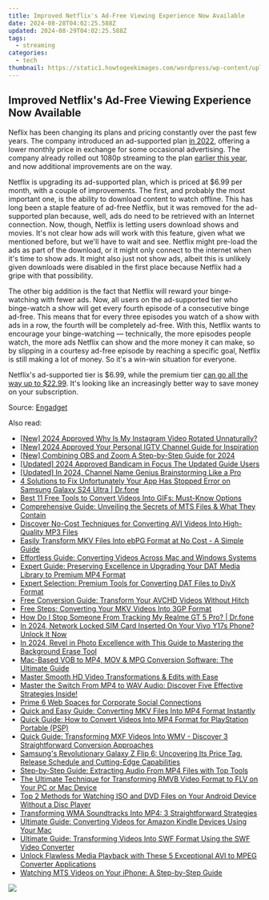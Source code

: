 ```yaml
---
title: Improved Netflix's Ad-Free Viewing Experience Now Available
date: 2024-08-28T04:02:25.588Z
updated: 2024-08-29T04:02:25.588Z
tags:
  - streaming
categories:
  - tech
thumbnail: https://static1.howtogeekimages.com/wordpress/wp-content/uploads/2023/08/netflix.jpg
---
```


## Improved Netflix's Ad-Free Viewing Experience Now Available

Neflix has been changing its plans and pricing constantly over the past few years. The company introduced an ad-supported plan [in 2022](https://screen-mirroring-recording.techidaily.com/updated-end-live-recording-mode-immediately-in-qt-app/), offering a lower monthly price in exchange for some occasional advertising. The company already rolled out 1080p streaming to the plan [earlier this year](https://article-posts.techidaily.com/hacks-to-dodge-digital-lessons-at-home-for-2024/), and now additional improvements are on the way.

 Netflix is upgrading its ad-supported plan, which is priced at $6.99 per month, with a couple of improvements. The first, and probably the most important one, is the ability to download content to watch offline. This has long been a staple feature of ad-free Netflix, but it was removed for the ad-supported plan because, well, ads do need to be retrieved with an Internet connection. Now, though, Netflix is letting users download shows and movies. It's not clear how ads will work with this feature, given what we mentioned before, but we'll have to wait and see. Netflix might pre-load the ads as part of the download, or it might only connect to the internet when it's time to show ads. It might also just not show ads, albeit this is unlikely given downloads were disabled in the first place because Netflix had a gripe with that possibility.

 The other big addition is the fact that Netflix will reward your binge-watching with fewer ads. Now, all users on the ad-supported tier who binge-watch a show will get every fourth episode of a consecutive binge ad-free. This means that for every three episodes you watch of a show with ads in a row, the fourth will be completely ad-free. With this, Netflix wants to encourage your binge-watching — technically, the more episodes people watch, the more ads Netflix can show and the more money it can make, so by slipping in a courtesy ad-free episode by reaching a specific goal, Netflix is still making a lot of money. So it's a win-win situation for everyone.

 Netflix's ad-supported tier is $6.99, while the premium tier [can go all the way up to $22.99](https://youtube-web.techidaily.com/emystifying-video-seo-on-youtube-as-a-novice/). It's looking like an increasingly better way to save money on your subscription.

 Source: [Engadget](https://www.engadget.com/netflixs-ad-supported-plan-will-soon-allow-downloads-and-reward-binge-watching-115033226.html)

<ins class="adsbygoogle"
     style="display:block"
     data-ad-format="autorelaxed"
     data-ad-client="ca-pub-7571918770474297"
     data-ad-slot="1223367746"></ins>



<ins class="adsbygoogle"
     style="display:block"
     data-ad-client="ca-pub-7571918770474297"
     data-ad-slot="8358498916"
     data-ad-format="auto"
     data-full-width-responsive="true"></ins>

<span class="atpl-alsoreadstyle">Also read:</span>
<div><ul>
<li><a href="https://fox-boxes.techidaily.com/new-2024-approved-why-is-my-instagram-video-rotated-unnaturally/"><u>[New] 2024 Approved  Why Is My Instagram Video Rotated Unnaturally?</u></a></li>
<li><a href="https://instagram-videos.techidaily.com/new-2024-approved-your-personal-igtv-channel-guide-for-inspiration/"><u>[New] 2024 Approved  Your Personal IGTV Channel Guide for Inspiration</u></a></li>
<li><a href="https://on-screen-recording.techidaily.com/new-combining-obs-and-zoom-a-step-by-step-guide-for-2024/"><u>[New] Combining OBS and Zoom  A Step-by-Step Guide for 2024</u></a></li>
<li><a href="https://screen-sharing-recording.techidaily.com/updated-2024-approved-bandicam-in-focus-the-updated-guide-users/"><u>[Updated] 2024 Approved  Bandicam in Focus  The Updated Guide Users</u></a></li>
<li><a href="https://facebook-video-share.techidaily.com/updated-in-2024-channel-name-genius-brainstorming-like-a-pro/"><u>[Updated] In 2024, Channel Name Genius  Brainstorming Like a Pro</u></a></li>
<li><a href="https://howto.techidaily.com/4-solutions-to-fix-unfortunately-your-app-has-stopped-error-on-samsung-galaxy-s24-ultra-drfone-by-drfone-fix-android-problems-fix-android-problems/"><u>4 Solutions to Fix Unfortunately Your App Has Stopped Error on Samsung Galaxy S24 Ultra | Dr.fone</u></a></li>
<li><a href="https://media-tips.techidaily.com/best-11-free-tools-to-convert-videos-into-gifs-must-know-options/"><u>Best 11 Free Tools to Convert Videos Into GIFs: Must-Know Options</u></a></li>
<li><a href="https://media-tips.techidaily.com/comprehensive-guide-unveiling-the-secrets-of-mts-files-and-what-they-contain/"><u>Comprehensive Guide: Unveiling the Secrets of MTS Files & What They Contain</u></a></li>
<li><a href="https://media-tips.techidaily.com/discover-no-cost-techniques-for-converting-avi-videos-into-high-quality-mp3-files/"><u>Discover No-Cost Techniques for Converting AVI Videos Into High-Quality MP3 Files</u></a></li>
<li><a href="https://media-tips.techidaily.com/easily-transform-mkv-files-into-ebpg-format-at-no-cost-a-simple-guide/"><u>Easily Transform MKV Files Into ebPG Format at No Cost - A Simple Guide</u></a></li>
<li><a href="https://media-tips.techidaily.com/effortless-guide-converting-videos-across-mac-and-windows-systems/"><u>Effortless Guide: Converting Videos Across Mac and Windows Systems</u></a></li>
<li><a href="https://media-tips.techidaily.com/expert-guide-preserving-excellence-in-upgrading-your-dat-media-library-to-premium-mp4-format/"><u>Expert Guide: Preserving Excellence in Upgrading Your DAT Media Library to Premium MP4 Format</u></a></li>
<li><a href="https://media-tips.techidaily.com/expert-selection-premium-tools-for-converting-dat-files-to-divx-format/"><u>Expert Selection: Premium Tools for Converting DAT Files to DivX Format</u></a></li>
<li><a href="https://media-tips.techidaily.com/free-conversion-guide-transform-your-avchd-videos-without-hitch/"><u>Free Conversion Guide: Transform Your AVCHD Videos Without Hitch</u></a></li>
<li><a href="https://media-tips.techidaily.com/free-steps-converting-your-mkv-videos-into-3gp-format/"><u>Free Steps: Converting Your MKV Videos Into 3GP Format</u></a></li>
<li><a href="https://android-location-track.techidaily.com/how-do-i-stop-someone-from-tracking-my-realme-gt-5-pro-drfone-by-drfone-virtual-android/"><u>How Do I Stop Someone From Tracking My Realme GT 5 Pro? | Dr.fone</u></a></li>
<li><a href="https://sim-unlock.techidaily.com/in-2024-network-locked-sim-card-inserted-on-your-vivo-y17s-phone-unlock-it-now-by-drfone-android/"><u>In 2024, Network Locked SIM Card Inserted On Your Vivo Y17s Phone? Unlock It Now</u></a></li>
<li><a href="https://extra-support.techidaily.com/in-2024-revel-in-photo-excellence-with-this-guide-to-mastering-the-background-erase-tool/"><u>In 2024, Revel in Photo Excellence with This Guide to Mastering the Background Erase Tool</u></a></li>
<li><a href="https://media-tips.techidaily.com/mac-based-vob-to-mp4-mov-and-mpg-conversion-software-the-ultimate-guide/"><u>Mac-Based VOB to MP4, MOV & MPG Conversion Software: The Ultimate Guide</u></a></li>
<li><a href="https://media-tips.techidaily.com/master-smooth-hd-video-transformations-and-edits-with-ease/"><u>Master Smooth HD Video Transformations & Edits with Ease</u></a></li>
<li><a href="https://media-tips.techidaily.com/1723620235881-master-the-switch-from-mp4-to-wav-audio-discover-five-effective-strategies-inside/"><u>Master the Switch From MP4 to WAV Audio: Discover Five Effective Strategies Inside!</u></a></li>
<li><a href="https://extra-information.techidaily.com/prime-6-web-spaces-for-corporate-social-connections/"><u>Prime 6 Web Spaces for Corporate Social Connections</u></a></li>
<li><a href="https://media-tips.techidaily.com/quick-and-easy-guide-converting-mkv-files-into-mp4-format-instantly/"><u>Quick and Easy Guide: Converting MKV Files Into MP4 Format Instantly</u></a></li>
<li><a href="https://media-tips.techidaily.com/quick-guide-how-to-convert-videos-into-mp4-format-for-playstation-portable-psp/"><u>Quick Guide: How to Convert Videos Into MP4 Format for PlayStation Portable (PSP)</u></a></li>
<li><a href="https://media-tips.techidaily.com/quick-guide-transforming-mxf-videos-into-wmv-discover-3-straightforward-conversion-approaches/"><u>Quick Guide: Transforming MXF Videos Into WMV - Discover 3 Straightforward Conversion Approaches</u></a></li>
<li><a href="https://tech-renaissance.techidaily.com/samsungs-revolutionary-galaxy-z-flip-6-uncovering-its-price-tag-release-schedule-and-cutting-edge-capabilities/"><u>Samsung's Revolutionary Galaxy Z Flip 6: Uncovering Its Price Tag, Release Schedule and Cutting-Edge Capabilities</u></a></li>
<li><a href="https://media-tips.techidaily.com/step-by-step-guide-extracting-audio-from-mp4-files-with-top-tools/"><u>Step-by-Step Guide: Extracting Audio From MP4 Files with Top Tools</u></a></li>
<li><a href="https://media-tips.techidaily.com/the-ultimate-technique-for-transforming-rmvb-video-format-to-flv-on-your-pc-or-mac-device/"><u>The Ultimate Technique for Transforming RMVB Video Format to FLV on Your PC or Mac Device</u></a></li>
<li><a href="https://media-tips.techidaily.com/top-2-methods-for-watching-iso-and-dvd-files-on-your-android-device-without-a-disc-player/"><u>Top 2 Methods for Watching ISO and DVD Files on Your Android Device Without a Disc Player</u></a></li>
<li><a href="https://media-tips.techidaily.com/transforming-wma-soundtracks-into-mp4-3-straightforward-strategies/"><u>Transforming WMA Soundtracks Into MP4: 3 Straightforward Strategies</u></a></li>
<li><a href="https://media-tips.techidaily.com/ultimate-guide-converting-videos-for-amazon-kindle-devices-using-your-mac/"><u>Ultimate Guide: Converting Videos for Amazon Kindle Devices Using Your Mac</u></a></li>
<li><a href="https://media-tips.techidaily.com/ultimate-guide-transforming-videos-into-swf-format-using-the-swf-video-converter/"><u>Ultimate Guide: Transforming Videos Into SWF Format Using the SWF Video Converter</u></a></li>
<li><a href="https://media-tips.techidaily.com/1723620225921-unlock-flawless-media-playback-with-these-5-exceptional-avi-to-mpeg-converter-applications/"><u>Unlock Flawless Media Playback with These 5 Exceptional AVI to MPEG Converter Applications</u></a></li>
<li><a href="https://media-tips.techidaily.com/watching-mts-videos-on-your-iphone-a-step-by-step-guide/"><u>Watching MTS Videos on Your iPhone: A Step-by-Step Guide</u></a></li>
</ul></div>

<!-- affiliate ads begin -->
<a href="https://shop.manycam.com/order/checkout.php?PRODS=17729331&QTY=1&AFFILIATE=108875&CART=1"><img src="https://secure.avangate.com/images/merchant/8230bea7d54bcdf99cdfe85cb07313d5/mcaffbanner600x500.png" border="0"></a>
<!-- affiliate ads end -->